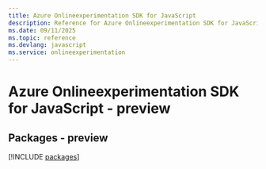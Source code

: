 ```yaml
---
title: Azure Onlineexperimentation SDK for JavaScript
description: Reference for Azure Onlineexperimentation SDK for JavaScript
ms.date: 09/11/2025
ms.topic: reference
ms.devlang: javascript
ms.service: onlineexperimentation
---
```

# Azure Onlineexperimentation SDK for JavaScript - preview
## Packages - preview
[!INCLUDE [packages](onlineexperimentation-index.md)]